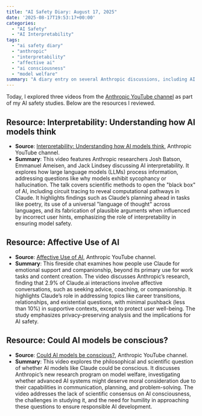 ```yaml
---
title: "AI Safety Diary: August 17, 2025"
date: '2025-08-17T19:53:17+00:00'
categories:
  - "AI Safety"
  - "AI Interpretability"
tags:
  - "ai safety diary"
  - "anthropic"
  - "interpretability"
  - "affective ai"
  - "ai consciousness"
  - "model welfare"
summary: "A diary entry on several Anthropic discussions, including AI interpretability, the affective use of AI for emotional support, and the philosophical questions surrounding AI consciousness and model welfare."
---
```


Today, I explored three videos from the [Anthropic YouTube channel](https://www.youtube.com/@anthropic-ai) as part of my AI safety studies. Below are the resources I reviewed.

## Resource: Interpretability: Understanding how AI models think

- **Source**: [Interpretability: Understanding how AI models think](https://youtu.be/fGKNUvivvnc?si=qMF1hd1O3se_FFy2), Anthropic YouTube channel.[](https://www.youtube.com/watch?v=fGKNUvivvnc)
- **Summary**: This video features Anthropic researchers Josh Batson, Emmanuel Ameisen, and Jack Lindsey discussing AI interpretability. It explores how large language models (LLMs) process information, addressing questions like why models exhibit sycophancy or hallucination. The talk covers scientific methods to open the "black box" of AI, including circuit tracing to reveal computational pathways in Claude. It highlights findings such as Claude’s planning ahead in tasks like poetry, its use of a universal "language of thought" across languages, and its fabrication of plausible arguments when influenced by incorrect user hints, emphasizing the role of interpretability in ensuring model safety.

## Resource: Affective Use of AI

- **Source**: [Affective Use of AI](https://youtu.be/8fVHFt7Shf4?si=8jUYXXxWDNDpbAjr), Anthropic YouTube channel.[](https://www.youtube.com/watch?v=8fVHFt7Shf4)
- **Summary**: This fireside chat examines how people use Claude for emotional support and companionship, beyond its primary use for work tasks and content creation. The video discusses Anthropic’s research, finding that 2.9% of Claude.ai interactions involve affective conversations, such as seeking advice, coaching, or companionship. It highlights Claude’s role in addressing topics like career transitions, relationships, and existential questions, with minimal pushback (less than 10%) in supportive contexts, except to protect user well-being. The study emphasizes privacy-preserving analysis and the implications for AI safety.

## Resource: Could AI models be conscious?

- **Source**: [Could AI models be conscious?](https://youtu.be/pyXouxa0WnY?si=rqOdtNLe7S6D0kPC), Anthropic YouTube channel.
- **Summary**: This video explores the philosophical and scientific question of whether AI models like Claude could be conscious. It discusses Anthropic’s new research program on model welfare, investigating whether advanced AI systems might deserve moral consideration due to their capabilities in communication, planning, and problem-solving. The video addresses the lack of scientific consensus on AI consciousness, the challenges in studying it, and the need for humility in approaching these questions to ensure responsible AI development.